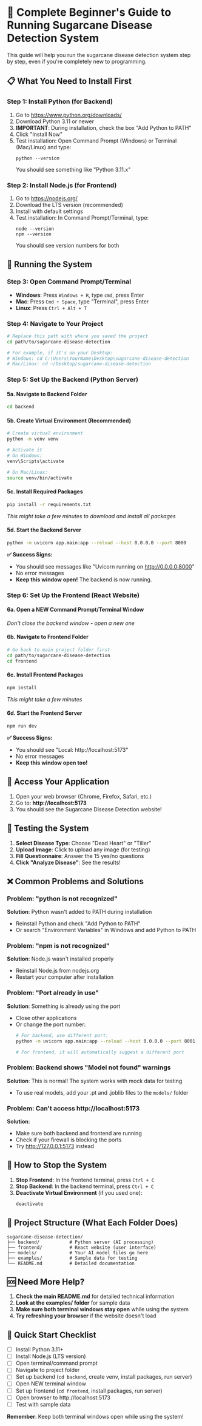 # 🌾 Complete Beginner's Guide to Running Sugarcane Disease Detection System

This guide will help you run the sugarcane disease detection system step by step, even if you're completely new to programming.

## 📋 What You Need to Install First

### Step 1: Install Python (for Backend)
1. Go to https://www.python.org/downloads/
2. Download Python 3.11 or newer
3. **IMPORTANT**: During installation, check the box "Add Python to PATH"
4. Click "Install Now"
5. Test installation: Open Command Prompt (Windows) or Terminal (Mac/Linux) and type:
   ```
   python --version
   ```
   You should see something like "Python 3.11.x"

### Step 2: Install Node.js (for Frontend)
1. Go to https://nodejs.org/
2. Download the LTS version (recommended)
3. Install with default settings
4. Test installation: In Command Prompt/Terminal, type:
   ```
   node --version
   npm --version
   ```
   You should see version numbers for both

## 🚀 Running the System

### Step 3: Open Command Prompt/Terminal
- **Windows**: Press `Windows + R`, type `cmd`, press Enter
- **Mac**: Press `Cmd + Space`, type "Terminal", press Enter
- **Linux**: Press `Ctrl + Alt + T`

### Step 4: Navigate to Your Project
```bash
# Replace this path with where you saved the project
cd path/to/sugarcane-disease-detection

# For example, if it's on your Desktop:
# Windows: cd C:\Users\YourName\Desktop\sugarcane-disease-detection
# Mac/Linux: cd ~/Desktop/sugarcane-disease-detection
```

### Step 5: Set Up the Backend (Python Server)

#### 5a. Navigate to Backend Folder
```bash
cd backend
```

#### 5b. Create Virtual Environment (Recommended)
```bash
# Create virtual environment
python -m venv venv

# Activate it
# On Windows:
venv\Scripts\activate

# On Mac/Linux:
source venv/bin/activate
```

#### 5c. Install Required Packages
```bash
pip install -r requirements.txt
```
*This might take a few minutes to download and install all packages*

#### 5d. Start the Backend Server
```bash
python -m uvicorn app.main:app --reload --host 0.0.0.0 --port 8000
```

**✅ Success Signs:**
- You should see messages like "Uvicorn running on http://0.0.0.0:8000"
- No error messages
- **Keep this window open!** The backend is now running.

### Step 6: Set Up the Frontend (React Website)

#### 6a. Open a NEW Command Prompt/Terminal Window
*Don't close the backend window - open a new one*

#### 6b. Navigate to Frontend Folder
```bash
# Go back to main project folder first
cd path/to/sugarcane-disease-detection
cd frontend
```

#### 6c. Install Frontend Packages
```bash
npm install
```
*This might take a few minutes*

#### 6d. Start the Frontend Server
```bash
npm run dev
```

**✅ Success Signs:**
- You should see "Local: http://localhost:5173"
- No error messages
- **Keep this window open too!**

## 🎉 Access Your Application

1. Open your web browser (Chrome, Firefox, Safari, etc.)
2. Go to: **http://localhost:5173**
3. You should see the Sugarcane Disease Detection website!

## 🧪 Testing the System

1. **Select Disease Type**: Choose "Dead Heart" or "Tiller"
2. **Upload Image**: Click to upload any image (for testing)
3. **Fill Questionnaire**: Answer the 15 yes/no questions
4. **Click "Analyze Disease"**: See the results!

## ❌ Common Problems and Solutions

### Problem: "python is not recognized"
**Solution**: Python wasn't added to PATH during installation
- Reinstall Python and check "Add Python to PATH"
- Or search "Environment Variables" in Windows and add Python to PATH

### Problem: "npm is not recognized"
**Solution**: Node.js wasn't installed properly
- Reinstall Node.js from nodejs.org
- Restart your computer after installation

### Problem: "Port already in use"
**Solution**: Something is already using the port
- Close other applications
- Or change the port number:
  ```bash
  # For backend, use different port:
  python -m uvicorn app.main:app --reload --host 0.0.0.0 --port 8001
  
  # For frontend, it will automatically suggest a different port
  ```

### Problem: Backend shows "Model not found" warnings
**Solution**: This is normal! The system works with mock data for testing
- To use real models, add your .pt and .joblib files to the `models/` folder

### Problem: Can't access http://localhost:5173
**Solution**: 
- Make sure both backend and frontend are running
- Check if your firewall is blocking the ports
- Try http://127.0.0.1:5173 instead

## 🛑 How to Stop the System

1. **Stop Frontend**: In the frontend terminal, press `Ctrl + C`
2. **Stop Backend**: In the backend terminal, press `Ctrl + C`
3. **Deactivate Virtual Environment** (if you used one):
   ```bash
   deactivate
   ```

## 📁 Project Structure (What Each Folder Does)

```
sugarcane-disease-detection/
├── backend/           # Python server (AI processing)
├── frontend/          # React website (user interface)
├── models/            # Your AI model files go here
├── examples/          # Sample data for testing
└── README.md          # Detailed documentation
```

## 🆘 Need More Help?

1. **Check the main README.md** for detailed technical information
2. **Look at the examples/ folder** for sample data
3. **Make sure both terminal windows stay open** while using the system
4. **Try refreshing your browser** if the website doesn't load

## 🎯 Quick Start Checklist

- [ ] Install Python 3.11+
- [ ] Install Node.js (LTS version)
- [ ] Open terminal/command prompt
- [ ] Navigate to project folder
- [ ] Set up backend (`cd backend`, create venv, install packages, run server)
- [ ] Open NEW terminal window
- [ ] Set up frontend (`cd frontend`, install packages, run server)
- [ ] Open browser to http://localhost:5173
- [ ] Test with sample data

**Remember**: Keep both terminal windows open while using the system!

